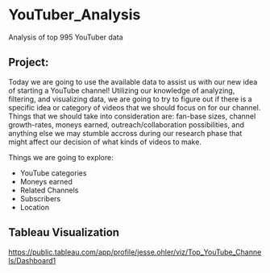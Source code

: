 # YouTuber_Analysis
Analysis of top 995 YouTuber data

## Project:
Today we are going to use the available data to assist us with our new idea of starting a YouTube channel! Utilizing our knowledge of analyzing, filtering, and visualizing data, we are going to try to figure out if there is a specific idea or category of videos that we should focus on for our channel. Things that we should take into consideration are: fan-base sizes, channel growth-rates, moneys earned, outreach/collaboration possibilities, and anything else we may stumble accross during our research phase that might affect our decision of what kinds of videos to make.

Things we are going to explore:
- YouTube categories
- Moneys earned
- Related Channels
- Subscribers
- Location

## Tableau Visualization
https://public.tableau.com/app/profile/jesse.ohler/viz/Top_YouTube_Channels/Dashboard1
